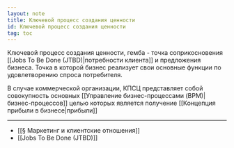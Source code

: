 ```yaml
---
layout: note
title: Ключевой процесс создания ценности
id: Ключевой процесс создания ценности
tag: toc
---
```


Ключевой процесс создания ценности, гемба - точка соприкосновения [[Jobs To Be Done (JTBD)|потребности клиента]] и предложения бизнеса. Точка в которой бизнес реализует свои основные функции по удовлетворению спроса потребителя.

В случае коммерческой организации, КПСЦ представляет собой совокупность основных [[Управление бизнес-процессами (BPM)|бизнес-процессов]] целью которых является получение [[Концепция прибыли в бизнесе|прибыли]]

---
- [[§ Маркетинг и клиентские отношения]]
- [[Jobs To Be Done (JTBD)]]